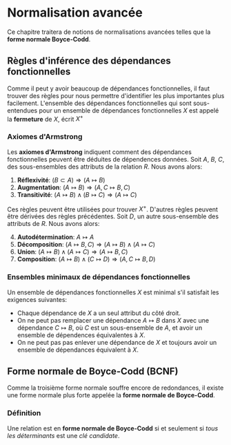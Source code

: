 # Normalisation avancée

Ce chapitre traitera de notions de normalisations avancées telles que
la **forme normale Boyce-Codd**.

## Règles d'inférence des dépendances fonctionnelles

Comme il peut y avoir beaucoup de dépendances fonctionnelles, il faut
trouver des règles pour nous permettre d'identifier les plus importantes
plus facilement. L'ensemble des dépendances fonctionnelles qui sont 
sous-entendues pour un ensemble de dépendances fonctionnelles $X$ est 
appelé la **fermeture** de $X$, écrit $X^+$

### Axiomes d'Armstrong

Les **axiomes d'Armstrong** indiquent comment des dépendances fonctionnelles
peuvent être déduites de dépendences données. Soit $A$, $B$, $C$, des
sous-ensembles des attributs de la relation $R$. Nous avons alors:

1. **Réflexivité**: $(B \subset A) \Rightarrow (A \mapsto B)$
2. **Augmentation**: $(A \mapsto B) \Rightarrow (A, C \mapsto B, C)$
3. **Transitivité**: $(A \mapsto B) \land (B \mapsto C) \Rightarrow (A \mapsto C)$

Ces règles peuvent être utilisées pour trouver $X^+$. D'autres règles 
peuvent être dérivées des règles précédentes. Soit $D$, un autre 
sous-ensemble des attributs de $R$. Nous avons alors:

4. **Autodétermination**: $A \mapsto A$
5. **Décomposition**: $(A \mapsto B, C) \Rightarrow (A \mapsto B) \land (A \mapsto C)$
6. **Union**: $(A \mapsto B) \land (A \mapsto C) \Rightarrow (A \mapsto B, C)$
7. **Composition**: $(A \mapsto B) \land (C \mapsto D) \Rightarrow (A, C \mapsto B, D)$

### Ensembles minimaux de dépendances fonctionnelles

Un ensemble de dépendances fonctionnelles $X$ est minimal s'il satisfait les
exigences suivantes:

- Chaque dépendance de $X$ a un seul attribut du côté droit.
- On ne peut pas remplacer une dépendance $A \mapsto B$ dans $X$ avec une
dépendance $C \mapsto B$, où $C$ est un sous-ensemble de $A$, et avoir un
ensemble de dépendences équivalentes à $X$.
- On ne peut pas pas enlever une dépendance de $X$ et toujours avoir un
ensemble de dépendances équivalent à $X$.

## Forme normale de Boyce-Codd (BCNF)

Comme la troisième forme normale souffre encore de redondances, il existe
une forme normale plus forte appelée la **forme normale de Boyce-Codd**.

### Définition

Une relation est en **forme normale de Boyce-Codd** si et seulement si *tous
les déterminants* est une *clé candidate*.
